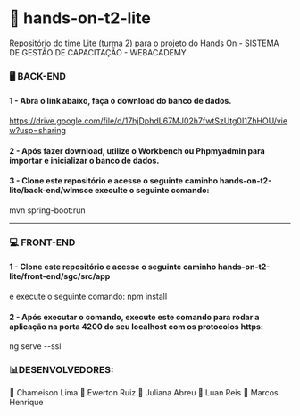 # 📌 hands-on-t2-lite
Repositório do time Lite (turma 2) para o projeto do Hands On - SISTEMA DE GESTÃO DE CAPACITAÇÃO - WEBACADEMY

### 🖥 BACK-END

#### 1 - Abra o link abaixo, faça o download do banco de dados.
https://drive.google.com/file/d/17hjDphdL67MJ02h7fwtSzUtg0I1ZhHOU/view?usp=sharing

#### 2 - Após fazer download, utilize o Workbench ou Phpmyadmin para importar e inicializar o banco de dados.

#### 3 - Clone este repositório e acesse o seguinte caminho hands-on-t2-lite/back-end/wlmsce execulte o seguinte comando:
mvn spring-boot:run 

--------------------------------------------------------------------------------------------------------------------------

### 💻 FRONT-END 

#### 1 -  Clone este repositório e acesse o seguinte caminho hands-on-t2-lite/front-end/sgc/src/app
e execute o seguinte comando:
npm install 

#### 2 - Após executar o comando, execute este comando para rodar a aplicação na porta 4200 do seu localhost com os protocolos https:
ng serve --ssl 





### 📊DESENVOLVEDORES:
👦 Chameison Lima
👴 Ewerton Ruiz 
👧 Juliana Abreu 
👦 Luan Reis 
🧔 Marcos Henrique 

